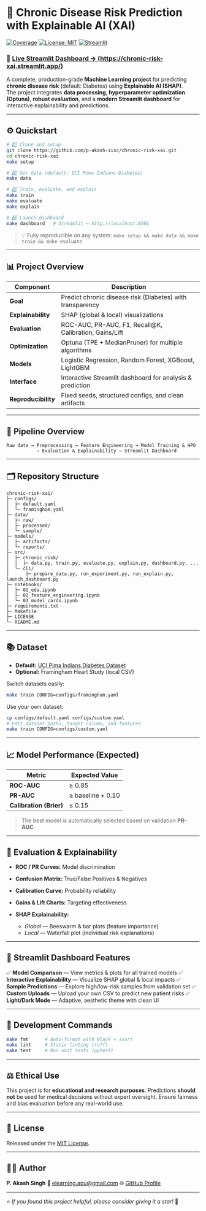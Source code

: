 

# 🧠 Chronic Disease Risk Prediction with Explainable AI (XAI)

[![Coverage](https://img.shields.io/badge/coverage-~80%25-brightgreen)](#)
[![License: MIT](https://img.shields.io/badge/License-MIT-yellow.svg)](LICENSE)
[![Streamlit](https://img.shields.io/badge/Streamlit-Dashboard-red?logo=streamlit)](#)

### 🚀 [**Live Streamlit Dashboard → (https://chronic-risk-xai.streamlit.app/)**](#)


A complete, production-grade **Machine Learning project** for predicting **chronic disease risk** (default: Diabetes) using **Explainable AI (SHAP)**.  
The project integrates **data processing, hyperparameter optimization (Optuna)**, **robust evaluation**, and a **modern Streamlit dashboard** for interactive explainability and predictions.

---

## ⚙️ Quickstart

```bash
# 1️⃣ Clone and setup
git clone https://github.com/p-akash-iisc/chronic-risk-xai.git
cd chronic-risk-xai
make setup

# 2️⃣ Get data (default: UCI Pima Indians Diabetes)
make data

# 3️⃣ Train, evaluate, and explain
make train
make evaluate
make explain

# 4️⃣ Launch dashboard
make dashboard   # Streamlit → http://localhost:8501
````

> 💡 Fully reproducible on any system:
> `make setup && make data && make train && make evaluate`

---

## 📊 Project Overview

| Component           | Description                                               |
| ------------------- | --------------------------------------------------------- |
| **Goal**            | Predict chronic disease risk (Diabetes) with transparency |
| **Explainability**  | SHAP (global & local) visualizations                      |
| **Evaluation**      | ROC-AUC, PR-AUC, F1, Recall@K, Calibration, Gains/Lift    |
| **Optimization**    | Optuna (TPE + MedianPruner) for multiple algorithms       |
| **Models**          | Logistic Regression, Random Forest, XGBoost, LightGBM     |
| **Interface**       | Interactive Streamlit dashboard for analysis & prediction |
| **Reproducibility** | Fixed seeds, structured configs, and clean artifacts      |

---

## 🧩 Pipeline Overview

```
Raw data → Preprocessing → Feature Engineering → Model Training & HPO
           → Evaluation & Explainability → Streamlit Dashboard
```

---

## 🗂️ Repository Structure

```
chronic-risk-xai/
├─ configs/
│  ├─ default.yaml
│  └─ framingham.yaml
├─ data/
│  ├─ raw/
│  ├─ processed/
│  └─ sample/
├─ models/
│  ├─ artifacts/
│  └─ reports/
├─ src/
│  ├─ chronic_risk/
│  │  ├─ data.py, train.py, evaluate.py, explain.py, dashboard.py, ...
│  └─ cli/
│      ├─ prepare_data.py, run_experiment.py, run_explain.py, launch_dashboard.py
├─ notebooks/
│  ├─ 01_eda.ipynb
│  ├─ 02_feature_engineering.ipynb
│  └─ 03_model_cards.ipynb
├─ requirements.txt
├─ Makefile
├─ LICENSE
└─ README.md
```

---

## 📚 Dataset

* **Default:** [UCI Pima Indians Diabetes Dataset](https://archive.ics.uci.edu/ml/datasets/pima+indians+diabetes)
* **Optional:** Framingham Heart Study (local CSV)

Switch datasets easily:

```bash
make train CONFIG=configs/framingham.yaml
```

Use your own dataset:

```bash
cp configs/default.yaml configs/custom.yaml
# Edit dataset paths, target column, and features
make train CONFIG=configs/custom.yaml
```

---

## 📈 Model Performance (Expected)

| Metric                  | Expected Value    |
| ----------------------- | ----------------- |
| **ROC-AUC**             | ≥ 0.85            |
| **PR-AUC**              | ≥ baseline + 0.10 |
| **Calibration (Brier)** | ≤ 0.15            |

> The best model is automatically selected based on validation **PR-AUC**.

---

## 🧮 Evaluation & Explainability

* **ROC / PR Curves:** Model discrimination
* **Confusion Matrix:** True/False Positives & Negatives
* **Calibration Curve:** Probability reliability
* **Gains & Lift Charts:** Targeting effectiveness
* **SHAP Explainability:**

  * *Global* — Beeswarm & bar plots (feature importance)
  * *Local* — Waterfall plot (individual risk explanations)

---

## 🎨 Streamlit Dashboard Features

✅ **Model Comparison** — View metrics & plots for all trained models
✅ **Interactive Explainability** — Visualize SHAP global & local impacts
✅ **Sample Predictions** — Explore high/low-risk samples from validation set
✅ **Custom Uploads** — Upload your own CSV to predict new patient risks
✅ **Light/Dark Mode** — Adaptive, aesthetic theme with clean UI

---

## 🧰 Development Commands

```bash
make fmt      # Auto-format with Black + isort
make lint     # Static linting (ruff)
make test     # Run unit tests (pytest)
```

---

## ⚖️ Ethical Use

This project is for **educational and research purposes**.
Predictions **should not** be used for medical decisions without expert oversight.
Ensure fairness and bias evaluation before any real-world use.

---

## 📄 License

Released under the [MIT License](LICENSE).

---

## 👨‍💻 Author

**P. Akash Singh**
📧 [elearning.apu@gmail.com](mailto:elearning.apu@gmail.com)
🌐 [GitHub Profile](https://github.com/p-akash-iisc)

---

⭐ *If you found this project helpful, please consider giving it a star!* 🌟


